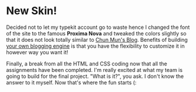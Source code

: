 New Skin!
==

Decided not to let my typekit account go to waste hence I changed the font of the site to the famous **Proxima Nova** and tweaked the colors slightly so that it does not look totally similar to [Chun Mun's Blog](http://chunmun.github.io/cs3216). Benefits of building [your own blogging engine](https://github.com/yangshun/luna) is that you have the flexibility to customize it in however way you want it!

Finally, a break from all the HTML and CSS coding now that all the assignments have been completed. I'm really excited at what my team is going to build for the final project. "What is it?", you ask. I don't know the answer to it myself. Now that's where the fun starts (:


